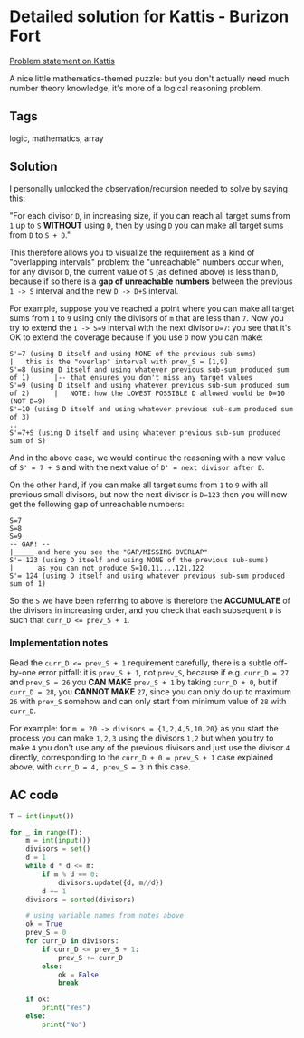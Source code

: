 # Detailed solution for Kattis - Burizon Fort

[Problem statement on Kattis](https://open.kattis.com/problems/burizonfort)

A nice little mathematics-themed puzzle: but you don't actually need much number theory knowledge, it's more of a logical reasoning problem.

## Tags

logic, mathematics, array

## Solution

I personally unlocked the observation/recursion needed to solve by saying this:

"For each divisor `D`, in increasing size, if you can reach all target sums from `1` up to `S` **WITHOUT** using `D`, then by using `D` you can make
all target sums from `D` to `S + D`."

This therefore allows you to visualize the requirement as a kind of "overlapping intervals" problem: the "unreachable" numbers occur when, for any divisor `D`, the current value of `S` (as defined above) is less than `D`, because if so there is a **gap of unreachable numbers** between the previous `1 -> S` interval and the new `D -> D+S` interval.

For example, suppose you've reached a point where you can make all target sums from `1` to `9` using only the divisors of `m` that are less than `7`. Now you try to extend the `1 -> S=9` interval with the next divisor `D=7`: you see that it's OK to extend the coverage because if you use `D` now you
can make:

```
S'=7 (using D itself and using NONE of the previous sub-sums)                    |   this is the "overlap" interval with prev_S = [1,9] 
S'=8 (using D itself and using whatever previous sub-sum produced sum of 1)      |-- that ensures you don't miss any target values
S'=9 (using D itself and using whatever previous sub-sum produced sum of 2)      |   NOTE: how the LOWEST POSSIBLE D allowed would be D=10 (NOT D=9)
S'=10 (using D itself and using whatever previous sub-sum produced sum of 3)      
..
S'=7+S (using D itself and using whatever previous sub-sum produced sum of S)
```

And in the above case, we would continue the reasoning with a new value of `S' = 7 + S` and with the next value of `D' = next divisor after D`.

On the other hand, if you can make all target sums from `1` to `9` with all previous small divisors, but now the next divisor is `D=123` then
you will now get the following gap of unreachable numbers:

```
S=7
S=8
S=9
-- GAP! --                                                              |_____ and here you see the "GAP/MISSING OVERLAP" 
S'= 123 (using D itself and using NONE of the previous sub-sums)        |      as you can not produce S=10,11,...121,122
S'= 124 (using D itself and using whatever previous sub-sum produced sum of 1)
```

So the `S` we have been referring to above is therefore the **ACCUMULATE** of the divisors in increasing order, and you check that each subsequent `D` is such that `curr_D <= prev_S + 1`. 

### Implementation notes

Read the `curr_D <= prev_S + 1` requirement carefully, there is a subtle off-by-one error pitfall: it is `prev_S + 1`, not `prev_S`, because if e.g. `curr_D = 27` and `prev_S = 26` you **CAN MAKE** `prev_S + 1` by taking `curr_D + 0`, but if `curr_D = 28`, you **CANNOT MAKE** `27`, since you can only do up to maximum `26` with `prev_S` somehow and can only start from minimum value of `28` with `curr_D`.

For example: for `m = 20 -> divisors = {1,2,4,5,10,20}` as you start the process you can make `1,2,3` using the divisors `1,2` but when you try to make `4` you don't use any of the previous divisors and just use the divisor `4` directly, corresponding to the `curr_D + 0 = prev_S + 1` case explained above, with `curr_D = 4, prev_S = 3` in this case.


## AC code

```python
T = int(input())

for _ in range(T):
    m = int(input())
    divisors = set()
    d = 1
    while d * d <= m:
        if m % d == 0:
            divisors.update({d, m//d})
        d += 1
    divisors = sorted(divisors)

    # using variable names from notes above
    ok = True
    prev_S = 0
    for curr_D in divisors:
        if curr_D <= prev_S + 1:
            prev_S += curr_D
        else:
            ok = False
            break

    if ok:
        print("Yes")
    else:
        print("No")
```

